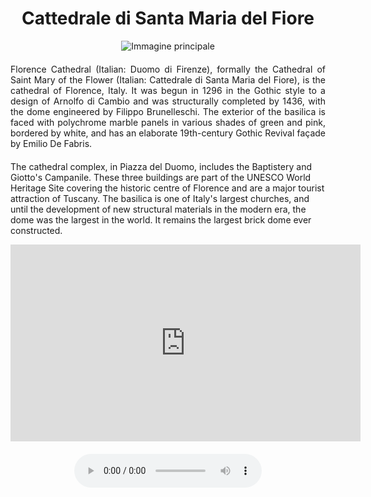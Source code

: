 <!-- Use the following commented lines to include monument coordinates and attributes (leave empty lines if the monument has no additional info)
43.7733076894411 11.25601920841498
cathedral, religion, historical building
accessibility, guided tours, art, architecture
Brunelleschi's masterpiece
 -->

<h1 align="center">Cattedrale di Santa Maria del Fiore</h1>

<center>
  <img src="https://tourismmedia.italia.it/is/image/mitur/800X500_cupola_brunelleschi?wid=1240&hei=500&fit=constrain,1&fmt=webp" alt="Immagine principale">
</center>


<p align="justify" style="margin-top:20px;margin-bottom:20px;">
Florence Cathedral (Italian: Duomo di Firenze), formally the Cathedral of Saint Mary of the Flower (Italian: Cattedrale di Santa Maria del Fiore), is the cathedral of Florence, Italy. It was begun in 1296 in the Gothic style to a design of Arnolfo di Cambio and was structurally completed by 1436, with the dome engineered by Filippo Brunelleschi. The exterior of the basilica is faced with polychrome marble panels in various shades of green and pink, bordered by white, and has an elaborate 19th-century Gothic Revival façade by Emilio De Fabris.

The cathedral complex, in Piazza del Duomo, includes the Baptistery and Giotto's Campanile. These three buildings are part of the UNESCO World Heritage Site covering the historic centre of Florence and are a major tourist attraction of Tuscany. The basilica is one of Italy's largest churches, and until the development of new structural materials in the modern era, the dome was the largest in the world. It remains the largest brick dome ever constructed.
</p>

<center>

<iframe width="560" height="315" src="https://www.youtube.com/embed/QdbT0I4G6ds?si=hmOIb_E42YfLYnth" title="YouTube video player" frameborder="0" allow="accelerometer; autoplay; clipboard-write; encrypted-media; gyroscope; picture-in-picture; web-share" allowfullscreen></iframe></br>

<audio style="margin-top:20px;margin-bottom:20px;max-width:100%;" src="https://dl.dropboxusercontent.com/s/ujmvjjwy7s4iode/audio.mp3" controls>
Your browser does not support the audio tag.
</audio>

</center>